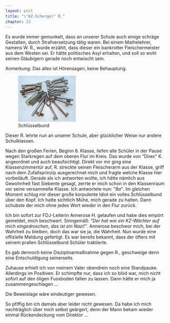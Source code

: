 ```yaml
---  
layout: post
title: "\"KZ-Scherge\" R."
chapter: 22
---  
```




Es wurde immer gemunkelt, dass an unserer Schule auch einige schräge
Gestalten, durch Strafversetzung tätig waren. Bei einem Mathelehrer, namens W.
R., wurde erzählt, dass dieser ein bankrotter Fleischermeister aus dem Westen
sei. Er hätte politisches Asyl erhalten, und soll so wohl seinen Gläubigern
gerade noch entwischt sein.

Anmerkung: Das alles ist Hörensagen, keine Behauptung.

<figure class="right"><a href="/bilder/094.jpg" title="Klicken f&uuml;r Grossansicht" rel="facebox"><img title="Schlu&#x308;sselbund" src="/bilder/thumb-094.png"></a><figcaption>Schlu&#x308;sselbund</figcaption></figure>
 Dieser R. lehrte nun an unserer Schule, aber glücklicher Weise nur
andere Schulklassen.

Nach den großen Ferien, Beginn 8. Klasse, liefen alle Schüler in der Pause
wegen Starkregen auf dem oberen Flur im Kreis. Das wurde von "Direx" K.
angeordnet und auch beaufsichtigt. Direkt vor mir ging eine Klassenzimmertür
auf, R. streckte seinen Fleischerarm aus der Klasse, griff nach dem
Zufallsprinzip ausgerechnet mich und fragte welche Klasse hier vorbeiläuft.
Gerade als ich antworten wollte, ich hätte nämlich aus Gewohnheit fast
Siebente gesagt, zerrte er mich schon in den Klassenraum vor seine versammelte
Klasse. Ich antwortete nun: _"8a"_. Im gleichen Moment schlug mir dieser große
korpulente Idiot ein volles Schlüsselbund über den Kopf. Ich hatte sichtlich
Mühe, mich gerade zu halten. Dann schubste der mich ohne jedes Wort wieder in
den Flur zurück.

Ich bin sofort zur FDJ-Leiterin Annerose H. gelaufen und habe dies empört
gemeldet, mich beschwert. Sinngemäß: _"Der hat wie ein KZ-Wächter auf mich
eingedroschen, das ist ein Nazi!"_. Annerose beschwor mich, bei der Wahrheit
zu bleiben, doch das war sie ja, die Wahrheit. Nun wurde eine offizielle
Meldung gefertigt. Es war bereits bekannt, dass der öfters mit seinem prallen
Schlüsselbund Schüler traktierte.

Es gab dennoch keine Disziplinarmaßnahme gegen R., geschweige denn eine
Entschuldigung seinerseits.

Zuhause erhielt ich von meinem Vater obendrein noch eine Standpauke.
Allerdings im Positiven. Er schimpfte nur, dass ich so blöd war, mich nicht
sofort auf den öligen Fussboden fallen zu lassen. Dann hätte er mich ja
zusammengeschlagen …

Die Beweislage wäre eindeutiger gewesen.

So pfiffig bin ich damals aber leider nicht gewesen. Da habe ich mich
nachträglich über mich selbst geärgert, denn der Mann bekam wieder einmal
Rückendeckung vom Direktor …


